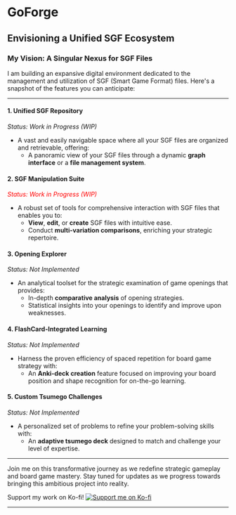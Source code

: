 # GoForge
## Envisioning a Unified SGF Ecosystem

### My Vision: A Singular Nexus for SGF Files
I am building an expansive digital environment dedicated to the management and utilization of SGF (Smart Game Format) files. Here's a snapshot of the features you can anticipate:

---
#### 1. **Unified SGF Repository**
_Status: Work in Progress (WIP)_
- A vast and easily navigable space where all your SGF files are organized and retrievable, offering:
  - A panoramic view of your SGF files through a dynamic **graph interface** or a **file management system**.

#### 2. **SGF Manipulation Suite**
_<span style="color:red;">Status: Work in Progress (WIP)</span>_
- A robust set of tools for comprehensive interaction with SGF files that enables you to:
  - **View**, **edit**, or **create** SGF files with intuitive ease.
  - Conduct **multi-variation comparisons**, enriching your strategic repertoire.

#### 3. **Opening Explorer**
_Status: Not Implemented_
- An analytical toolset for the strategic examination of game openings that provides:
  - In-depth **comparative analysis** of opening strategies.
  - Statistical insights into your openings to identify and improve upon weaknesses.

#### 4. **FlashCard-Integrated Learning**
_Status: Not Implemented_
- Harness the proven efficiency of spaced repetition for board game strategy with:
  - An **Anki-deck creation** feature focused on improving your board position and shape recognition for on-the-go learning.

#### 5. **Custom Tsumego Challenges**
_Status: Not Implemented_
- A personalized set of problems to refine your problem-solving skills with:
  - An **adaptive tsumego deck** designed to match and challenge your level of expertise.

---

Join me on this transformative journey as we redefine strategic gameplay and board game mastery. Stay tuned for updates as we progress towards bringing this ambitious project into reality.

Support my work on Ko-fi!
[![Support me on Ko-fi](https://ko-fi.com/tangjiehao)](https://ko-fi.com/tangjiehao)

---

